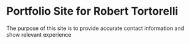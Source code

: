 # Portfolio Site for Robert Tortorelli
The purpose of this site is to provide accurate contact information and show relevant experience
